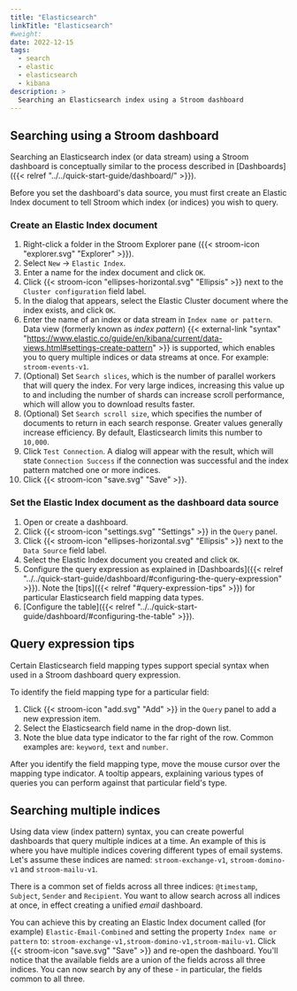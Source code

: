```yaml
---
title: "Elasticsearch"
linkTitle: "Elasticsearch"
#weight:
date: 2022-12-15
tags:
  - search
  - elastic
  - elasticsearch
  - kibana
description: >
  Searching an Elasticsearch index using a Stroom dashboard
---
```



## Searching using a Stroom dashboard

Searching an Elasticsearch index (or data stream) using a Stroom dashboard is conceptually similar to the process described in [Dashboards]({{< relref "../../quick-start-guide/dashboard/" >}}).

Before you set the dashboard's data source, you must first create an Elastic Index document to tell Stroom which index (or indices) you wish to query.


### Create an Elastic Index document

1. Right-click a folder in the Stroom Explorer pane ({{< stroom-icon "explorer.svg" "Explorer" >}}).
2. Select `New` -> `Elastic Index`.
3. Enter a name for the index document and click `OK`.
4. Click {{< stroom-icon "ellipses-horizontal.svg" "Ellipsis" >}} next to the `Cluster configuration` field label.
5. In the dialog that appears, select the Elastic Cluster document where the index exists, and click `OK`.
6. Enter the name of an index or data stream in `Index name or pattern`. Data view (formerly known as *index pattern*) {{< external-link "syntax" "https://www.elastic.co/guide/en/kibana/current/data-views.html#settings-create-pattern" >}} is supported, which enables you to query multiple indices or data streams at once. For example: `stroom-events-v1`.
7. (Optional) Set `Search slices`, which is the number of parallel workers that will query the index. For very large indices, increasing this value up to and including the number of shards can increase scroll performance, which will allow you to download results faster.
8. (Optional) Set `Search scroll size`, which specifies the number of documents to return in each search response. Greater values generally increase efficiency. By default, Elasticsearch limits this number to `10,000`.
9. Click `Test Connection`. A dialog will appear with the result, which will state `Connection Success` if the connection was successful and the index pattern matched one or more indices.
9. Click {{< stroom-icon "save.svg" "Save" >}}.


### Set the Elastic Index document as the dashboard data source

1. Open or create a dashboard.
2. Click {{< stroom-icon "settings.svg" "Settings" >}} in the `Query` panel.
3. Click {{< stroom-icon "ellipses-horizontal.svg" "Ellipsis" >}} next to the `Data Source` field label.
4. Select the Elastic Index document you created and click `OK`.
5. Configure the query expression as explained in [Dashboards]({{< relref "../../quick-start-guide/dashboard/#configuring-the-query-expression" >}}). Note the [tips]({{< relref "#query-expression-tips" >}}) for particular Elasticsearch field mapping data types.
6. [Configure the table]({{< relref "../../quick-start-guide/dashboard/#configuring-the-table" >}}).


## Query expression tips

Certain Elasticsearch field mapping types support special syntax when used in a Stroom dashboard query expression.

To identify the field mapping type for a particular field:

1. Click {{< stroom-icon "add.svg" "Add" >}} in the `Query` panel to add a new expression item.
2. Select the Elasticsearch field name in the drop-down list.
3. Note the blue data type indicator to the far right of the row. Common examples are: `keyword`, `text` and `number`.

After you identify the field mapping type, move the mouse cursor over the mapping type indicator. A tooltip appears, explaining various types of queries you can perform against that particular field's type.


## Searching multiple indices

Using data view (index pattern) syntax, you can create powerful dashboards that query multiple indices at a time. An example of this is where you have multiple indices covering different types of email systems. Let's assume these indices are named: `stroom-exchange-v1`, `stroom-domino-v1` and `stroom-mailu-v1`.

There is a common set of fields across all three indices: `@timestamp`, `Subject`, `Sender` and `Recipient`. You want to allow search across all indices at once, in effect creating a unified *email* dashboard.

You can achieve this by creating an Elastic Index document called (for example) `Elastic-Email-Combined` and setting the property `Index name or pattern` to: `stroom-exchange-v1,stroom-domino-v1,stroom-mailu-v1`. Click {{< stroom-icon "save.svg" "Save" >}} and re-open the dashboard. You'll notice that the available fields are a union of the fields across all three indices. You can now search by any of these - in particular, the fields common to all three.